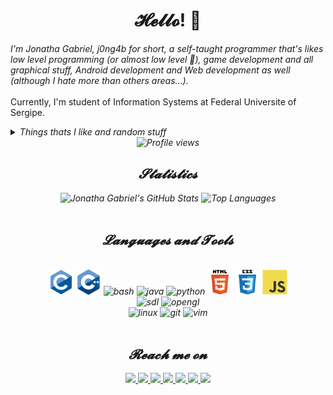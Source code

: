 <h1 align="center">𝓗𝓮𝓵𝓵𝓸! 👋</h1>
<!-- Resume -->
<p><em>I'm Jonatha Gabriel, j0ng4b for short, a self-taught programmer that's likes
low level programming (or almost low level 🙂), game development and all
graphical stuff, Android development and Web development as well (although I hate
more than others areas...).</em><br><br>Currently, I'm student of Information Systems at
Federal Universite of Sergipe.</p>
<details>
  <summary><i>Things thats I like and random stuff<i></summary>
  <table>
    <thead>
      <tr>
        <th>𝐿𝑜𝓋𝑒𝒹</th>
        <th>𝑅𝒶𝓃𝒹𝑜𝓂 𝓈𝓉𝓊𝒻𝒻</th>
      </tr>
    </thead>
    <tbody>
      <tr>
        <td>
          <ul>
            <li>Animes</li>
            <li>Mangas</li>
            <li>Games</li>
            <li>Programming</li>
          </ul>
        </td>
        <td>
          <ul>
            <li>Vim is my currently code editor.</li>
            <li>I learn anything while this keeps<br>me motivated if not I drops it.</li>
            <li>I use Void Linux btw.</li>
          </ul>
        </td>
      </tr>
    </tbody>
  </table>
</details>
<!-- Profile views counter -->
<div align="center">
  <img alt="Profile views" src="https://img.shields.io/endpoint?color=%237daea3&label=Profile views&style=flat-square&url=https%3A%2F%2Fhits.dwyl.com%2Fj0ng4b%2Fj0ng4b.json">
</div>
<!-- Statistics -->
<div align="center">
  <h2>𝓢𝓽𝓪𝓽𝓲𝓼𝓽𝓲𝓬𝓼</h2>
  <img src="https://github-readme-stats.vercel.app/api?username=j0ng4b&theme=transparent&show_icons=true&include_all_commits=true&count_private=true&line_height=22&hide_border=true&title_color=7daea3&text_color=aaa&icon_color=7daea3&custom_title=𝒥𝑜𝓃𝒶𝓉𝒽𝒶%20𝒢𝒶𝒷𝓇𝒾𝑒𝓁'𝓈%20𝒢𝒾𝓉𝐻𝓊𝒷%20𝒮𝓉𝒶𝓉𝓈" alt="Jonatha Gabriel's GitHub Stats">
  <img src="https://github-readme-stats.vercel.app/api/top-langs/?username=j0ng4b&theme=transparent&layout=compact&card_width=300&langs_count=6&hide_border=true&title_color=7daea3&text_color=aaa&icon_color=7daea3&custom_title=𝑀𝑜𝓈𝓉%20𝒰𝓈𝑒𝒹%20𝐿𝒶𝓃𝑔𝓊𝒶𝑔𝑒𝓈" alt="Top Languages">
</div>
<br>
<!-- Languages and tools section -->
<h2 align="center">𝓛𝓪𝓷𝓰𝓾𝓪𝓰𝓮𝓼 𝓪𝓷𝓭 𝓣𝓸𝓸𝓵𝓼</h2>
<br>
<div align="center">
  <img src="https://raw.githubusercontent.com/devicons/devicon/master/icons/c/c-original.svg" alt="c" width="40" height="40">
  <img src="https://raw.githubusercontent.com/devicons/devicon/master/icons/cplusplus/cplusplus-original.svg" alt="cplusplus" width="40" height="40">
  <img src="https://cdn.jsdelivr.net/gh/devicons/devicon/icons/bash/bash-plain.svg" alt="bash" width="40" height="40">
  <img src="https://cdn.jsdelivr.net/gh/devicons/devicon/icons/java/java-original.svg" alt="java" width="40" height="40">
  <img src="https://cdn.jsdelivr.net/gh/devicons/devicon/icons/python/python-original.svg" alt="python" width="40" height="40">
  <img src="https://raw.githubusercontent.com/devicons/devicon/master/icons/html5/html5-original-wordmark.svg" alt="html5" width="40" height="40">
  <img src="https://raw.githubusercontent.com/devicons/devicon/master/icons/css3/css3-original-wordmark.svg" alt="css3" width="40" height="40">
  <img src="https://raw.githubusercontent.com/devicons/devicon/master/icons/javascript/javascript-original.svg" alt="javascript" width="40" height="40">
  <br>
  <img src="https://cdn.jsdelivr.net/gh/devicons/devicon/icons/sdl/sdl-original.svg" alt="sdl" width="40" height="40">
  <img src="https://cdn.jsdelivr.net/gh/devicons/devicon/icons/opengl/opengl-original.svg" alt="opengl" width="40" height="40">
  <br>
  <img src="https://cdn.jsdelivr.net/gh/devicons/devicon/icons/linux/linux-original.svg" alt="linux" width="40" height="40">
  <img src="https://cdn.jsdelivr.net/gh/devicons/devicon/icons/git/git-original-wordmark.svg" alt="git" width="40" height="40">
  <img src="https://cdn.jsdelivr.net/gh/devicons/devicon/icons/vim/vim-original.svg" alt="vim" width="40" height="40">
  <br>
</div>
<br>
<!-- Social media section -->
<div align="center">
  <h2>𝓡𝓮𝓪𝓬𝓱 𝓶𝓮 𝓸𝓷</h2>
  <a href="https://twitter.com/j0ng4b">
    <img src="https://img.shields.io/badge/Twitter-1DA1F2?style=for-the-badge&logo=twitter&logoColor=white">
  </a>
  <a href="https://discord.com/users/676795309627670543">
    <img src="https://img.shields.io/badge/Discord-5865F2?style=for-the-badge&logo=discord&logoColor=white">
  </a>
  <a href="https://www.linkedin.com/in/j0ng4b/">
    <img src="https://img.shields.io/badge/LinkedIn-0A66C2?style=for-the-badge&logo=linkedin&logoColor=white">
  </a>
  <a href="https://anilist.co/user/j0ng4b">
    <img src="https://img.shields.io/badge/AniList-1B2230?style=for-the-badge&logo=anilist&logoColor=white">
  </a>
  <a href="https://www.reddit.com/u/j0ng4b">
    <img src="https://img.shields.io/badge/Reddit-FF4500?style=for-the-badge&logo=reddit&logoColor=white">
  </a>
  <a href="https://www.instagram.com/j0ng4b">
    <img src="https://img.shields.io/badge/Instagram-E1306C?style=for-the-badge&logo=instagram&logoColor=white">
  </a>
  <a href="https://stackoverflow.com/users/17138393/j0ng4b">
    <img src="https://img.shields.io/badge/Stack_Overflow-FE7A16?style=for-the-badge&logo=stack-overflow&logoColor=white">
  </a>
</div>
